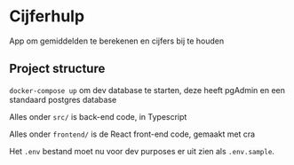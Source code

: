 # Cijferhulp
App om gemiddelden te berekenen en cijfers bij te houden


## Project structure
`docker-compose up` om dev database te starten, deze heeft pgAdmin en een standaard postgres database

Alles onder `src/` is back-end code, in Typescript

Alles onder `frontend/` is de React front-end code, gemaakt met cra

Het `.env` bestand moet nu voor dev purposes er uit zien als `.env.sample`.
